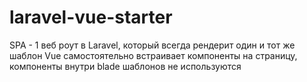 # laravel-vue-starter

SPA - 1 веб роут в Laravel, который всегда рендерит один и тот же шаблон
Vue самостоятельно встраивает компоненты на страницу, компоненты внутри blade шаблонов не используются
